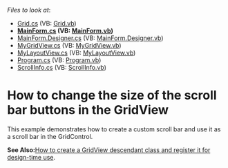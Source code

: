 <!-- default file list -->
*Files to look at*:

* [Grid.cs](./CS/Q251885/Grid.cs) (VB: [Grid.vb](./VB/Q251885/Grid.vb))
* **[MainForm.cs](./CS/Q251885/MainForm.cs) (VB: [MainForm.vb](./VB/Q251885/MainForm.vb))**
* [MainForm.Designer.cs](./CS/Q251885/MainForm.Designer.cs) (VB: [MainForm.Designer.vb](./VB/Q251885/MainForm.Designer.vb))
* [MyGridView.cs](./CS/Q251885/MyGridView.cs) (VB: [MyGridView.vb](./VB/Q251885/MyGridView.vb))
* [MyLayoutView.cs](./CS/Q251885/MyLayoutView.cs) (VB: [MyLayoutView.vb](./VB/Q251885/MyLayoutView.vb))
* [Program.cs](./CS/Q251885/Program.cs) (VB: [Program.vb](./VB/Q251885/Program.vb))
* [ScrollInfo.cs](./CS/Q251885/ScrollInfo.cs) (VB: [ScrollInfo.vb](./VB/Q251885/ScrollInfo.vb))
<!-- default file list end -->
# How to change the size of the scroll bar buttons in the GridView


<p>This example demonstrates how to create a custom scroll bar and use it as a scroll bar in the GridControl.</p><p><strong>See Also:</strong><a href="https://www.devexpress.com/Support/Center/p/A859">How to create a GridView descendant class and register it for design-time use</a>.</p>

<br/>


